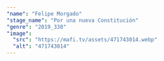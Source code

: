 ```yaml
---
"name": "Felipe Morgado"
"stage_name": "Por una nueva Constitución"
"genre": "2019_338"
"image":
  "src": "https://mafi.tv/assets/471743014.webp"
  "alt": "471743014"
---
```


